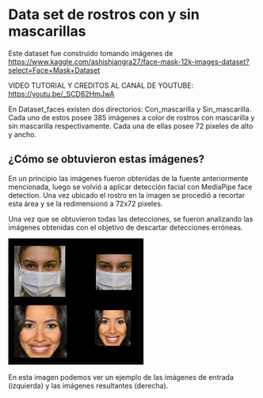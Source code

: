 # Data set de rostros con y sin mascarillas
Este dataset fue construido tomando imágenes de https://www.kaggle.com/ashishjangra27/face-mask-12k-images-dataset?select=Face+Mask+Dataset

VIDEO TUTORIAL Y CREDITOS AL CANAL DE YOUTUBE: https://youtu.be/_SCD62HmJwA

En Dataset_faces existen dos directorios: Con_mascarilla y Sin_mascarilla. Cada uno de estos posee 385 imágenes a color de rostros con mascarilla y sin mascarilla respectivamente.
Cada una de ellas posee 72 pixeles de alto y ancho.

## ¿Cómo se obtuvieron estas imágenes?
En un principio las imágenes fueron obtenidas de la fuente anteriormente mencionada, luego se volvió a aplicar detección facial con MediaPipe face detection.
Una vez ubicado el rostro en la imagen se procedió a recortar esta área y se la redimensionó a 72x72 pixeles.

Una vez que se obtuvieron todas las detecciones, se fueron analizando las imágenes obtenidas con el objetivo de descartar detecciones erróneas.

![](ejemplo_deteccion_recorte_redim.png)

En esta imagen podemos ver un ejemplo de las imágenes de entrada (izquierda) y las imágenes resultantes (derecha).
